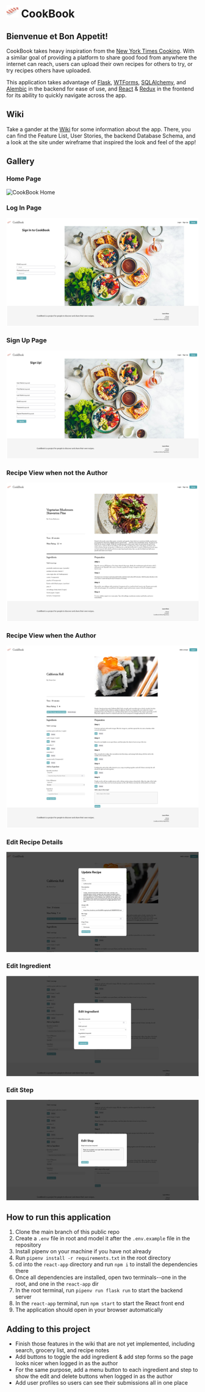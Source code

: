 # ![Logo](react-app/src/components/logo.png) CookBook
## Bienvenue et Bon Appetit!

CookBook takes heavy inspiration from the [New York Times Cooking](https://cooking.nytimes.com/). With a similar goal of providing a platform to share good food from anywhere the internet can reach, users can upload their own recipes for others to try, or try recipes others have uploaded.

This application takes advantage of [Flask](https://flask.palletsprojects.com/en/2.2.x/), [WTForms](https://wtforms.readthedocs.io/en/3.0.x/), [SQLAlchemy](https://www.sqlalchemy.org/), and [Alembic](https://alembic.sqlalchemy.org/en/latest/) in the backend for ease of use, and [React](https://reactjs.org/) & [Redux](https://redux.js.org/) in the frontend for its ability to quickly navigate across the app.

## Wiki
Take a gander at the [Wiki](https://github.com/khz538/nyt-cooking-clone/wiki) for some information about the app.
There, you can find the Feature List, User Stories, the backend Database Schema, and a look at the site under wireframe that inspired the look and feel of the app!

## Gallery
### **Home Page**
![CookBook Home](readme/Screenshot%202022-09-12%20at%2007-43-42%20CookBook.png)
### **Log In Page**


![CookBook Log In](readme/Screenshot%202022-09-12%20at%2007-44-26%20CookBook.png)

### **Sign Up Page**
![CookBook Sign Up](readme/Screenshot%202022-09-12%20at%2007-44-39%20CookBook.png)

### **Recipe View when not the Author**
![CookBook Recipe](readme/Screenshot%202022-09-12%20at%2007-45-07%20CookBook.png)

### **Recipe View when the Author**
![CookBook Recipe Editable](readme/Screenshot%202022-09-12%20at%2007-45-27%20CookBook.png)

### **Edit Recipe Details**
![CookBook Edit Recipe](readme/Screenshot%202022-09-12%20at%2007-45-52%20CookBook.png)

### **Edit Ingredient**
![CookBook Edit Ingredient](readme/Screenshot%202022-09-12%20at%2007-46-02%20CookBook.png)


### **Edit Step**
![CookBook Edit Step](readme/Screenshot%202022-09-12%20at%2007-46-13%20CookBook.png)


## How to run this application

1. Clone the main branch of this public repo
2. Create a `.env` file in root and model it after the `.env.example` file in the repository
3. Install pipenv on your machine if you have not already
4. Run `pipenv install -r requirements.txt` in the root directory
5. cd into the `react-app` directory and run `npm i` to install the dependencies there
6. Once all dependencies are installed, open two terminals--one in the root, and one in the `react-app` dir
7. In the root terminal, run `pipenv run flask run` to start the backend server
8. In the `react-app` terminal, run `npm start` to start the React front end
9. The application should open in your browser automatically

## Adding to this project
* Finish those features in the wiki that are not yet implemented, including search, grocery list, and recipe notes
* Add buttons to toggle the add ingredient & add step forms so the page looks nicer when logged in as the author
* For the same purpose, add a menu button to each ingredient and step to show the edit and delete buttons when logged in as the author
* Add user profiles so users can see their submissions all in one place
